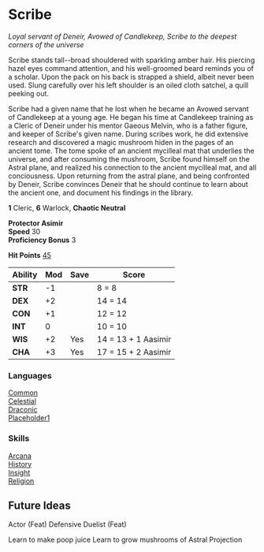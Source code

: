 # Scribe
_Loyal servant of Deneir, Avowed of Candlekeep, Scribe to the deepest corners of the universe_

Scribe stands tall--broad shouldered with sparkling amber hair. His piercing hazel eyes command attention, and his well-groomed beard reminds you of a scholar.  Upon the pack on his back is strapped a shield, albeit never been used.  Slung carefully over his left shoulder is an oiled cloth satchel, a quill peeking out. 

Scribe had a given name that he lost when he became an Avowed servant of Candlekeep at a young age. He began his time at Candlekeep training as a Cleric of Deneir under his mentor Gaeous Melvin, who is a father figure, and keeper of Scribe's given name. During scribes work, he did extensive research and discovered a magic mushroom hiden in the pages of an ancient tome. The tome spoke of an ancient mycilleal mat that underlies the universe, and after consuming the mushroom, Scribe found himself on the Astral plane, and realized his connection to the ancient mycilleal mat, and all conciousness. Upon returning from the astral plane, and being confronted by Deneir, Scribe convinces Deneir that he should continue to learn about the ancient one, and document his findings in the library.  

**1** Cleric, **6** Warlock, **Chaotic Neutral**   

**Protector Asimir** [](VOL105)   
**Speed** 30  
**Proficiency Bonus** 3  

**Hit Points** 
[45](9+(6*(5+1)))

Ability | Mod | Save | Score
--------|-----|------|-------
**STR** | -1  |      |  8 = 8
**DEX** | +2  |      | 14 = 14
**CON** | +1  |      | 12 = 12
**INT** |  0  |      | 10 = 10
**WIS** | +2  | Yes  | 14 = 13 + 1 Aasimir
**CHA** | +3  | Yes  | 17 = 15 + 2 Aasimir


### **Languages**
[Common](Aasimir)  
[Celestial](Aasimir)  
[Draconic](Cloystered_Scholar)  
[Placeholder1](Cloystered_Scholar)  

### **Skills**
[Arcana](CloysteredScholar)  
[History](CloysteredScholar)  
[Insight](Cleric)  
[Religion](Cleric)  


## Future Ideas
Actor (Feat)
Defensive Duelist (Feat) 

Learn to make poop juice 
Learn to grow mushrooms of Astral Projection 

